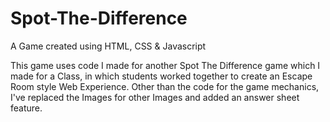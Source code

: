 # Spot-The-Difference
A Game created using HTML, CSS &amp; Javascript

This game uses code I made for another Spot The Difference game which I made for a Class, in which students worked together to create
an Escape Room style Web Experience.
Other than the code for the game mechanics, I've replaced the Images for other Images and added an answer sheet feature.

